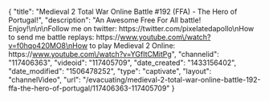 {
    "title": "Medieval 2 Total War Online Battle #192 (FFA) -  The Hero of Portugal!",
    "description": "An Awesome Free For All battle!  Enjoy!\n\n\nFollow me on twitter: https:\/\/twitter.com\/pixelatedapollo\nHow to send me battle replays: https:\/\/www.youtube.com\/watch?v=f0hqo420MO8\nHow to play Medieval 2 Online: https:\/\/www.youtube.com\/watch?v=YGfItCMitPg",
    "channelid": "117406363",
    "videoid": "117405709",
    "date_created": "1433156402",
    "date_modified": "1506478252",
    "type": "captivate",
    "layout": "channelVideo",
    "url": "\/evacuating\/medieval-2-total-war-online-battle-192-ffa-the-hero-of-portugal\/117406363-117405709"
}